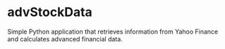 # advStockData
Simple Python application that retrieves information from Yahoo Finance and calculates advanced financial data.
